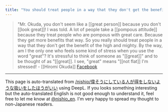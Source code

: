 ```yaml
---
title: "You should treat people in a way that they don't get the benefit of the doubt."
---
```


> "Mr. Okuda, you don't seem like a [[great person]] because you don't [[look great]]! I was told.
>  A lot of people take a [[pompous attitude]] because they treat people who are pompous with great care. Because they get more benefits that way.
>  So you really should treat people in a way that they don't get the benefit of the high and mighty.
>  By the way, am I the only one who feels some kind of stress when you use the word "great"? It's stressful to think of someone as "[[great]]" and to be thought of as "[[great]].
>  I see, "great" means "[[not flat]] I'm stressed!
    - [[Hiromi Okuda]]  [Facebook](https://www.facebook.com/hiromi.okuda/posts/pfbid0GmVWNAhwR8m3HMq2ABVCEWKTD4aAwyihqwkEseP1ESpwDsEJfC854TnD8J4B8Qkpl)

---
This page is auto-translated from [/nishio/偉そうにしている人が得をしないような扱いをしたほうがいい](https://scrapbox.io/nishio/偉そうにしている人が得をしないような扱いをしたほうがいい) using DeepL. If you looks something interesting but the auto-translated English is not good enough to understand it, feel free to let me know at [@nishio_en](https://twitter.com/nishio_en). I'm very happy to spread my thought to non-Japanese readers.